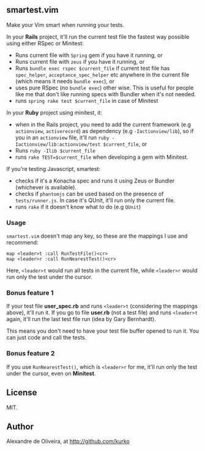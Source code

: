 ## smartest.vim

Make your Vim smart when running your tests.

In your **Rails** project, it'll run the current test file the
fastest way possible using either RSpec or Minitest:

* Runs current file with `Spring` gem if you have it running, or
* Runs current file with `zeus` if you have it running, or
* Runs `bundle exec rspec $current_file` if current test file has
`spec_helper`, `acceptance_spec_helper` etc anywhere in the current file (which
means it needs `bundle exec`), or
* uses pure RSpec (no `bundle exec`) other wise. This is useful for people like
me that don't like running specs with Bundler when it's not needed.
* runs `spring rake test $current_file` in case of Minitest

In your **Ruby** project using minitest, it:

* when in the Rails project, you need to add the current framework
(e.g `actionview`, `activerecord`) as dependency (e.g `-Iactionview/lib`),
so if you in an `actionview` file, it'll run
`ruby -Iactionview/lib:actionview/test $current_file`, or
* Runs `ruby -Ilib $current_file`
* runs `rake TEST=$current_file` when developing a gem with Minitest.

If you're testing Javascript, smartest:

* checks if it's a Konacha spec and runs it using Zeus or Bundler
(whichever is available).
* checks if `phantomjs` can be used based on the presence of `tests/runner.js`.
  In case it's QUnit, it'll run only the current file.
* runs `rake` if it doesn't know what to do (e.g `QUnit`)

### Usage

`smartest.vim` doesn't map any key, so these are the mappings I use and recommend:

    map <leader>t :call RunTestFile()<cr>
    map <leader>r :call RunNearestTest()<cr>

Here, `<leader>t` would run all tests in the current file,
while `<leader>r` would run only the test under the cursor.

### Bonus feature 1

If your test file **user_spec.rb** and runs `<leader>t` (considering the mappings above),
it'll run it. If you go to file **user.rb** (not a test file) and runs `<leader>t`
again, it'll run the last test file run (idea by Gary Bernhardt).

This means you don't need to have your test file buffer opened to run it. You
can just code and call the tests.

### Bonus feature 2

If you use `RunNearestTest()`, which is `<leader>r` for me, it'll run only the
test under the cursor, even on **Minitest**.


## License

MIT.

## Author

Alexandre de Oliveira, at http://github.com/kurko
